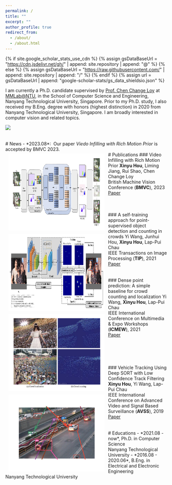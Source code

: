 ```yaml
---
permalink: /
title: ""
excerpt: ""
author_profile: true
redirect_from: 
  - /about/
  - /about.html
---
```


{% if site.google_scholar_stats_use_cdn %}
{% assign gsDataBaseUrl = "https://cdn.jsdelivr.net/gh/" | append: site.repository | append: "@" %}
{% else %}
{% assign gsDataBaseUrl = "https://raw.githubusercontent.com/" | append: site.repository | append: "/" %}
{% endif %}
{% assign url = gsDataBaseUrl | append: "google-scholar-stats/gs_data_shieldsio.json" %}

<span class='anchor' id='about-me'></span>

I am currently a Ph.D. candidate supervised by <a href="https://www.mmlab-ntu.com/person/ccloy/">Prof. Chen Change Loy</a> at <a href="https://www.mmlab-ntu.com/"> MMLab@NTU</a>, in the School of Computer Science and Engineering, Nanyang Technological University, Singapore. Prior to my Ph.D. study, I also received my B.Eng. degree with honors (highest distinction) in 2020 from Nanyang Technological University, Singapore. I am broadly interested in computer vision and related topics.

<a href='https://scholar.google.com/citations?user=90lIt2QAAAAJ'><img src="https://img.shields.io/endpoint?url={{ url | url_encode }}&logo=Google%20Scholar&labelColor=f6f6f6&color=9cf&style=flat&label=citations"></a>


<br />
# News
- *2023.08*: &nbsp;Our paper <i>Viedo Infilling with Rich Motion Prior</i> is accepted by BMVC 2023. 


<br />
# Publications 

<img style="float: left; margin:5px 10px" src="images/virmp.jpg" width="300" height="240">
### Video Infilling with Rich Motion Prior
<strong>Xinyu Hou</strong>, Liming Jiang, Rui Shao, Chen Change Loy<br />
British Machine Vision Conference (<strong>BMVC</strong>), 2023<br />
<a href="">Paper</a>
<br />
<br />
<br />
<br />

<img style="float: left; margin:5px 10px" src="images/wangyi2.jpg" width="300" height="240">
### A self-training approach for point-supervised object detection and counting in crowds
Yi Wang, Junhui Hou, <strong>Xinyu Hou</strong>, Lap-Pui Chau<br />
IEEE Transactions on Image Processing (<strong>TIP</strong>), 2021<br />
<a href="https://ieeexplore.ieee.org/abstract/document/9347744">Paper</a>
<br />
<br />

<img style="float: left; margin:5px 10px" src="images/wangyi1.jpg" width="300" height="240">
<br />
### Dense point prediction: A simple baseline for crowd counting and localization
Yi Wang, <strong>Xinyu Hou</strong>, Lap-Pui Chau<br />
IEEE International Conference on Multimedia & Expo Workshops (<strong>ICMEW</strong>), 2021<br />
<a href="https://ieeexplore.ieee.org/abstract/document/9347744">Paper</a>
<br />
<br />
<br />
<br />
<br />

<img style="float: left; margin:5px 10px" src="images/dslcf.jpg" width="300" height="240">
<br />
### Vehicle Tracking Using Deep SORT with Low Confidence Track Filtering
<strong>Xinyu Hou</strong>, Yi Wang, Lap-Pui Chau<br />
IEEE International Conference on Advanced Video and Signal Based Surveillance (<strong>AVSS</strong>), 2019<br />
<a href="https://ieeexplore.ieee.org/abstract/document/8909903">Paper</a>
<br />
<br />


<br />
# Educations
- *2021.08 - now*, Ph.D. in Computer Science <br /> Nanyang Technological University
- *2016.08 - 2020.06*, B.Eng. in Electrical and Electronic Engineering  <br /> Nanyang Technological University
<br />
